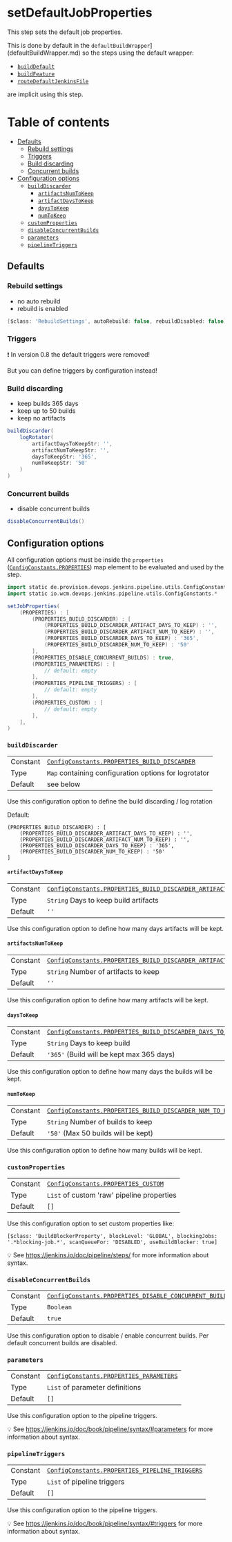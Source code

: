 # setDefaultJobProperties

This step sets the default job properties.

This is done by default in the
`defaultBuildWrapper`](defaultBuildWrapper.md) so the steps using the
default wrapper:

* [`buildDefault`](buildDefault.md)
* [`buildFeature`](buildFeature.md)
* [`routeDefaultJenkinsFile`](routeDefaultJenkinsFile.md)

are implicit using this step.

# Table of contents
* [Defaults](#defaults)
    * [Rebuild settings](#rebuild-settings)
    * [Triggers](#triggers)
    * [Build discarding](#build-discarding)
    * [Concurrent builds](#concurrent-builds)
* [Configuration options](#configuration-options)
    * [`buildDiscarder`](#builddiscarder)
        * [`artifactsNumToKeep`](#artifactsnumtokeep)
        * [`artifactDaysToKeep`](#artifactdaystokeep)
        * [`daysToKeep`](#daystokeep)
        * [`numToKeep`](#numtokeep)
    * [`customProperties`](#customproperties)
    * [`disableConcurrentBuilds`](#disableconcurrentbuilds)
    * [`parameters`](#parameters)
    * [`pipelineTriggers`](#pipelinetriggers)

## Defaults

### Rebuild settings

* no auto rebuild
* rebuild is enabled

```groovy
[$class: 'RebuildSettings', autoRebuild: false, rebuildDisabled: false]
```

### Triggers

:exclamation: In version 0.8 the default triggers were removed!

But you can define triggers by configuration instead!

### Build discarding

* keep builds 365 days
* keep up to 50 builds
* keep no artifacts

```groovy
buildDiscarder(
    logRotator(
        artifactDaysToKeepStr: '', 
        artifactNumToKeepStr: '', 
        daysToKeepStr: '365',
        numToKeepStr: '50'
    )
)
```

### Concurrent builds

* disable concurrent builds

```groovy
disableConcurrentBuilds()
```

## Configuration options

All configuration options must be inside the `properties`
([`ConfigConstants.PROPERTIES`](../src/de/provision/devops/jenkins/pipeline/utils/ConfigConstants.groovy))
map element to be evaluated and used by the step.

```groovy
import static de.provision.devops.jenkins.pipeline.utils.ConfigConstants.*
import static io.wcm.devops.jenkins.pipeline.utils.ConfigConstants.*

setJobProperties(
    (PROPERTIES) : [
        (PROPERTIES_BUILD_DISCARDER) : [
            (PROPERTIES_BUILD_DISCARDER_ARTIFACT_DAYS_TO_KEEP) : '',
            (PROPERTIES_BUILD_DISCARDER_ARTIFACT_NUM_TO_KEEP) : '',
            (PROPERTIES_BUILD_DISCARDER_DAYS_TO_KEEP) : '365',
            (PROPERTIES_BUILD_DISCARDER_NUM_TO_KEEP) : '50'
        ],
        (PROPERTIES_DISABLE_CONCURRENT_BUILDS) : true,
        (PROPERTIES_PARAMETERS) : [
            // default: empty
        ],
        (PROPERTIES_PIPELINE_TRIGGERS) : [
            // default: empty
        ],
        (PROPERTIES_CUSTOM) : [
            // default: empty
        ],
    ],
)
```

### `buildDiscarder`
|||
|---|---|
|Constant|[`ConfigConstants.PROPERTIES_BUILD_DISCARDER`](../src/de/provision/devops/jenkins/pipeline/utils/ConfigConstants.groovy)|
|Type|`Map` containing configuration options for logrotator|
|Default|see below|

Use this configuration option to define the build discarding / log rotation

Default:

```
(PROPERTIES_BUILD_DISCARDER) : [
    (PROPERTIES_BUILD_DISCARDER_ARTIFACT_DAYS_TO_KEEP) : '',
    (PROPERTIES_BUILD_DISCARDER_ARTIFACT_NUM_TO_KEEP) : '',
    (PROPERTIES_BUILD_DISCARDER_DAYS_TO_KEEP) : '365',
    (PROPERTIES_BUILD_DISCARDER_NUM_TO_KEEP) : '50'
]
```

#### `artifactDaysToKeep`
|          |                                                                                                                                                |
|:---------|:-----------------------------------------------------------------------------------------------------------------------------------------------|
| Constant | [`ConfigConstants.PROPERTIES_BUILD_DISCARDER_ARTIFACT_DAYS_TO_KEEP`](../src/de/provision/devops/jenkins/pipeline/utils/ConfigConstants.groovy) |
| Type     | `String` Days to keep build artifacts                                                                                                          |
| Default  | `''`                                                                                                                                           |

Use this configuration option to define how many days artifacts will be kept.

#### `artifactsNumToKeep`
|          |                                                                                                                                               |
|:---------|:----------------------------------------------------------------------------------------------------------------------------------------------|
| Constant | [`ConfigConstants.PROPERTIES_BUILD_DISCARDER_ARTIFACT_NUM_TO_KEEP`](../src/de/provision/devops/jenkins/pipeline/utils/ConfigConstants.groovy) |
| Type     | `String` Number of artifacts to keep                                                                                                          |
| Default  | `''`                                                                                                                                          |

Use this configuration option to define how many artifacts will be kept.

#### `daysToKeep`
|          |                                                                                                                                       |
|:---------|:--------------------------------------------------------------------------------------------------------------------------------------|
| Constant | [`ConfigConstants.PROPERTIES_BUILD_DISCARDER_DAYS_TO_KEEP`](../src/de/provision/devops/jenkins/pipeline/utils/ConfigConstants.groovy) |
| Type     | `String` Days to keep build                                                                                                           |
| Default  | `'365'` (Build will be kept max 365 days)                                                                                             |

Use this configuration option to define how many days the builds will be kept.

#### `numToKeep`
|          |                                                                                                                                      |
|:---------|:-------------------------------------------------------------------------------------------------------------------------------------|
| Constant | [`ConfigConstants.PROPERTIES_BUILD_DISCARDER_NUM_TO_KEEP`](../src/de/provision/devops/jenkins/pipeline/utils/ConfigConstants.groovy) |
| Type     | `String` Number of builds to keep                                                                                                    |
| Default  | `'50'` (Max 50 builds will be kept)                                                                                                  |

Use this configuration option to define how many builds will be kept.

### `customProperties`
|          |                                                                                                                 |
|:---------|:----------------------------------------------------------------------------------------------------------------|
| Constant | [`ConfigConstants.PROPERTIES_CUSTOM`](../src/de/provision/devops/jenkins/pipeline/utils/ConfigConstants.groovy) |
| Type     | `List` of custom 'raw' pipeline properties                                                                      |
| Default  | `[]`                                                                                                            |

Use this configuration option to set custom properties like:

    [$class: 'BuildBlockerProperty', blockLevel: 'GLOBAL', blockingJobs: '.*blocking-job.*', scanQueueFor: 'DISABLED', useBuildBlocker: true]

:bulb: See https://jenkins.io/doc/pipeline/steps/ for more information about syntax.

### `disableConcurrentBuilds`
|          |                                                                                                                                    |
|:---------|:-----------------------------------------------------------------------------------------------------------------------------------|
| Constant | [`ConfigConstants.PROPERTIES_DISABLE_CONCURRENT_BUILDS`](../src/de/provision/devops/jenkins/pipeline/utils/ConfigConstants.groovy) |
| Type     | `Boolean`                                                                                                                          |
| Default  | `true`                                                                                                                             |

Use this configuration option to disable / enable concurrent builds.
Per default concurrent builds are disabled.

### `parameters`
|          |                                                                                                                     |
|:---------|:--------------------------------------------------------------------------------------------------------------------|
| Constant | [`ConfigConstants.PROPERTIES_PARAMETERS`](../src/de/provision/devops/jenkins/pipeline/utils/ConfigConstants.groovy) |
| Type     | `List` of parameter definitions                                                                                     |
| Default  | `[]`                                                                                                                |

Use this configuration option to the pipeline triggers.

:bulb: See https://jenkins.io/doc/book/pipeline/syntax/#parameters for
more information about syntax.

### `pipelineTriggers`
|          |                                                                                                                            |
|:---------|:---------------------------------------------------------------------------------------------------------------------------|
| Constant | [`ConfigConstants.PROPERTIES_PIPELINE_TRIGGERS`](../src/de/provision/devops/jenkins/pipeline/utils/ConfigConstants.groovy) |
| Type     | `List` of pipeline triggers                                                                                                |
| Default  | `[]`                                                                                                                       |

Use this configuration option to the pipeline triggers.

:bulb: See https://jenkins.io/doc/book/pipeline/syntax/#triggers for
more information about syntax.
